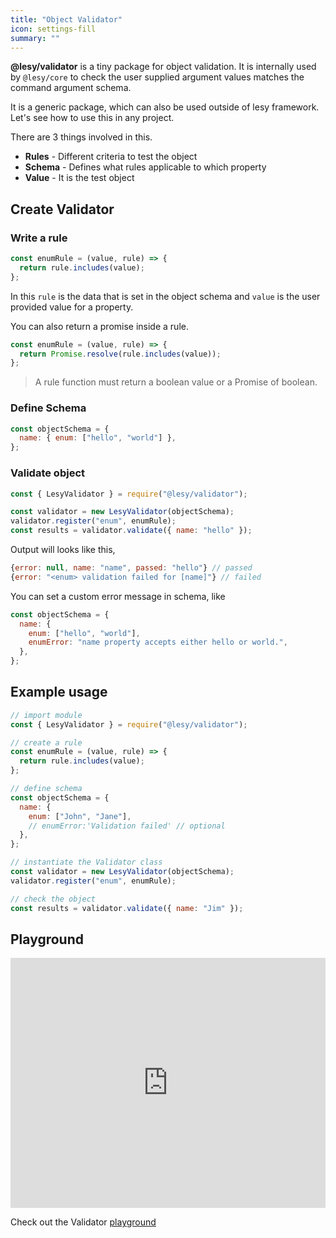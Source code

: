 ```yaml
---
title: "Object Validator"
icon: settings-fill
summary: ""
---
```


**@lesy/validator** is a tiny package for object validation. It is internally used by `@lesy/core` to check the user supplied argument values matches the command argument schema.

It is a generic package, which can also be used outside of lesy framework. Let's see how to use this in any project.

There are 3 things involved in this.

- **Rules** - Different criteria to test the object
- **Schema** - Defines what rules applicable to which property
- **Value** - It is the test object

## Create Validator

### Write a rule

```js
const enumRule = (value, rule) => {
  return rule.includes(value);
};
```

In this `rule` is the data that is set in the object schema and `value` is the user provided value for a property.

You can also return a promise inside a rule.

```js
const enumRule = (value, rule) => {
  return Promise.resolve(rule.includes(value));
};
```

> A rule function must return a boolean value or a Promise of boolean.

### Define Schema

```js
const objectSchema = {
  name: { enum: ["hello", "world"] },
};
```

### Validate object

```js
const { LesyValidator } = require("@lesy/validator");

const validator = new LesyValidator(objectSchema);
validator.register("enum", enumRule);
const results = validator.validate({ name: "hello" });
```

Output will looks like this,

```js
{error: null, name: "name", passed: "hello"} // passed
{error: "<enum> validation failed for [name]"} // failed
```

You can set a custom error message in schema, like

```js
const objectSchema = {
  name: {
    enum: ["hello", "world"],
    enumError: "name property accepts either hello or world.",
  },
};
```

## Example usage

```js
// import module
const { LesyValidator } = require("@lesy/validator");

// create a rule
const enumRule = (value, rule) => {
  return rule.includes(value);
};

// define schema
const objectSchema = {
  name: {
    enum: ["John", "Jane"],
    // enumError:'Validation failed' // optional
  },
};

// instantiate the Validator class
const validator = new LesyValidator(objectSchema);
validator.register("enum", enumRule);

// check the object
const results = validator.validate({ name: "Jim" });
```

## Playground

<iframe height="400px" width="100%" src="https://repl.it/@lokeshcoder/lesy-validator?lite=true" scrolling="no" frameborder="no" allowtransparency="true" allowfullscreen="true" sandbox="allow-forms allow-pointer-lock allow-popups allow-same-origin allow-scripts allow-modals"></iframe>

Check out the Validator [playground](https://repl.it/@lokeshcoder/lesy-validator)
